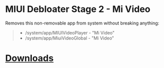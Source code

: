 # MIUI Debloater Stage 2 - Mi Video  
 Removes this non-removable app from system without breaking anything:  
> - /system/app/MIUIVideoPlayer - "Mi Video"  
> - /system/app/MiuiVideoGlobal - "Mi Video"
 
# [Downloads](https://github.com/symbuzzer/MIUI-Debloater-Magisk-Modules/releases)
